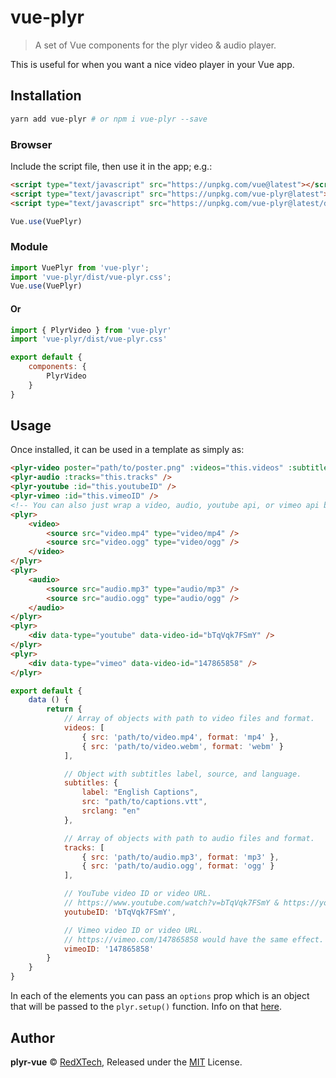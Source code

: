 # vue-plyr
>A set of Vue components for the plyr video & audio player.

This is useful for when you want a nice video player in your Vue app.

## Installation

```bash
yarn add vue-plyr # or npm i vue-plyr --save
```

### Browser

Include the script file, then use it in the app; e.g.:

```html
<script type="text/javascript" src="https://unpkg.com/vue@latest"></script>
<script type="text/javascript" src="https://unpkg.com/vue-plyr@latest"></script>
<script type="text/javascript" src="https://unpkg.com/vue-plyr@latest/dist/vue-plyr.css"></script>
```

```js
Vue.use(VuePlyr)
```

### Module

```js
import VuePlyr from 'vue-plyr';
import 'vue-plyr/dist/vue-plyr.css';
Vue.use(VuePlyr)
```
#### Or
```js
import { PlyrVideo } from 'vue-plyr'
import 'vue-plyr/dist/vue-plyr.css'

export default {
    components: {
        PlyrVideo
    }
}
```

## Usage

Once installed, it can be used in a template as simply as:

```html
<plyr-video poster="path/to/poster.png" :videos="this.videos" :subtitles="this.subtitles" :crossorigin="true" />
<plyr-audio :tracks="this.tracks" />
<plyr-youtube :id="this.youtubeID" />
<plyr-vimeo :id="this.vimeoID" />
<!-- You can also just wrap a video, audio, youtube api, or vimeo api block with the <plyr> component -->
<plyr>
    <video>
        <source src="video.mp4" type="video/mp4" />
        <source src="video.ogg" type="video/ogg" />
    </video>
</plyr>
<plyr>
    <audio>
        <source src="audio.mp3" type="audio/mp3" />
        <source src="audio.ogg" type="audio/ogg" />
    </audio>
</plyr>
<plyr>
    <div data-type="youtube" data-video-id="bTqVqk7FSmY" />
</plyr>
<plyr>
    <div data-type="vimeo" data-video-id="147865858" />
</plyr>

```
```js
export default {
    data () {
        return {
            // Array of objects with path to video files and format.
            videos: [
                { src: 'path/to/video.mp4', format: 'mp4' },
                { src: 'path/to/video.webm', format: 'webm' }
            ],

            // Object with subtitles label, source, and language.
            subtitles: {
                label: "English Captions",
                src: "path/to/captions.vtt",
                srclang: "en"
            },

            // Array of objects with path to audio files and format.
            tracks: [
                { src: 'path/to/audio.mp3', format: 'mp3' },
                { src: 'path/to/audio.ogg', format: 'ogg' }
            ],

            // YouTube video ID or video URL.
            // https://www.youtube.com/watch?v=bTqVqk7FSmY & https://youtu.be/bTqVqk7FSmY would have the same effect.
            youtubeID: 'bTqVqk7FSmY',

            // Vimeo video ID or video URL.
            // https://vimeo.com/147865858 would have the same effect.
            vimeoID: '147865858'
        }
    }
}
```

In each of the elements you can pass an `options` prop which is an object that will be passed to the `plyr.setup()`
function. Info on that [here](https://github.com/sampotts/plyr#options).

## Author

**plyr-vue** © [RedXTech](https://github.com/redxtech), Released under the [MIT](./LICENSE.md) License.